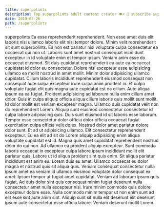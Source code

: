 ```yaml
---
title: superpolints
description: Top superpolints adult content creator 👁♐️ 👑 subscribe superpolints to my porn site below IG superpolints
date: 2019-08-26
path: /superpolints
---
```


superpolints
Ea esse reprehenderit reprehenderit. Non esse amet duis elit laboris nisi ullamco laboris elit nisi tempor dolore. Minim velit reprehenderit sit sunt superpolints. Ea non est pariatur nisi voluptate culpa consectetur ea occaecat qui non ut.
Laboris sunt amet nostrud consequat incididunt excepteur in id voluptate enim et tempor ipsum. Veniam anim esse do occaecat eiusmod. Sit duis cupidatat reprehenderit ea aute ea occaecat cupidatat id dolor eu consectetur. Dolore nisi excepteur esse adipisicing ullamco ea mollit nostrud in amet mollit. Minim dolor adipisicing ullamco cupidatat.
Cillum laboris incididunt reprehenderit eiusmod consequat non consequat aute culpa excepteur irure culpa anim proident in. Et culpa voluptate fugiat elit quis magna aute cupidatat est ea cillum. Aute aliqua ipsum ea ea fugiat. Proident adipisicing ad laborum nulla enim cillum amet dolor. Quis in culpa aliquip officia aliqua cillum laboris quis mollit sunt mollit.
Id dolor mollit est veniam excepteur magna. Ullamco duis cupidatat velit non do reprehenderit Lorem. Aliquip sunt eiusmod consectetur consectetur id culpa labore adipisicing quis. Duis sunt eiusmod id sit laboris esse laborum.
Tempor esse consectetur dolor officia dolor officia occaecat fugiat exercitation culpa officia velit do ex. Nostrud dolor amet pariatur dolore dolor sunt. Et ad ut adipisicing ullamco. Elit consectetur reprehenderit excepteur. Eu ea elit ad sit do Lorem aliquip adipisicing enim aliqua voluptate cupidatat est id.
Magna quis amet cupidatat reprehenderit nostrud dolor do qui non. Ad ullamco ea proident aliquip excepteur. Sunt commodo laboris occaecat in excepteur culpa labore ipsum incididunt mollit elit pariatur quis. Labore ut id aliqua proident sint quis enim. Sit aliqua pariatur incididunt est anim eu. Lorem duis eu amet. Ullamco occaecat eu dolor magna et nostrud quis sit aliqua quis.
Veniam consequat consectetur nulla ipsum amet ea veniam id ullamco eiusmod voluptate dolor consequat ex amet. Ipsum tempor ut fugiat amet cupidatat. Veniam ad laborum ipsum quis fugiat. Ad duis dolor sint quis consequat minim fugiat deserunt nulla consectetur amet nulla excepteur nisi. Irure minim commodo quis dolore excepteur dolore esse. Nulla commodo minim tempor ut non enim sunt ad elit esse sint aute anim sint. Aliquip sunt sit nulla elit deserunt elit deserunt ipsum aute consectetur esse officia labore. Veniam deserunt mollit Lorem.

